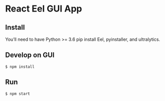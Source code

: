 # React Eel GUI App

## Install

You’ll need to have Python >= 3.6
pip install Eel, pyinstaller, and ultralytics.

## Develop on GUI

```
$ npm install
```

## Run

```
$ npm start
```

